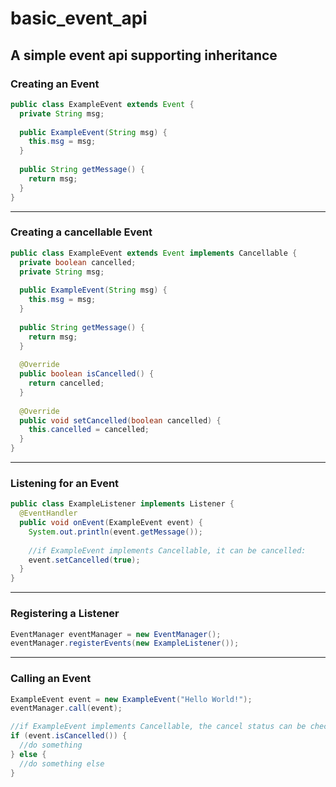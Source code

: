 # basic_event_api
A simple event api supporting inheritance
---
### Creating an Event
```java
public class ExampleEvent extends Event {
  private String msg;
  
  public ExampleEvent(String msg) {
    this.msg = msg;
  }
  
  public String getMessage() {
    return msg;
  }
}
```
---
### Creating a cancellable Event
```java
public class ExampleEvent extends Event implements Cancellable {
  private boolean cancelled;
  private String msg;
  
  public ExampleEvent(String msg) {
    this.msg = msg;
  }
  
  public String getMessage() {
    return msg;
  }
  
  @Override
  public boolean isCancelled() {
    return cancelled;
  }
  
  @Override
  public void setCancelled(boolean cancelled) {
    this.cancelled = cancelled;
  }
}
```
---
### Listening for an Event
```java
public class ExampleListener implements Listener {
  @EventHandler
  public void onEvent(ExampleEvent event) {
    System.out.println(event.getMessage());
    
    //if ExampleEvent implements Cancellable, it can be cancelled:
    event.setCancelled(true);
  }
}
```
---
### Registering a Listener
```java
EventManager eventManager = new EventManager();
eventManager.registerEvents(new ExampleListener());
```
---
### Calling an Event
```java
ExampleEvent event = new ExampleEvent("Hello World!");
eventManager.call(event);

//if ExampleEvent implements Cancellable, the cancel status can be checked here:
if (event.isCancelled()) {
  //do something
} else {
  //do something else
}
```

